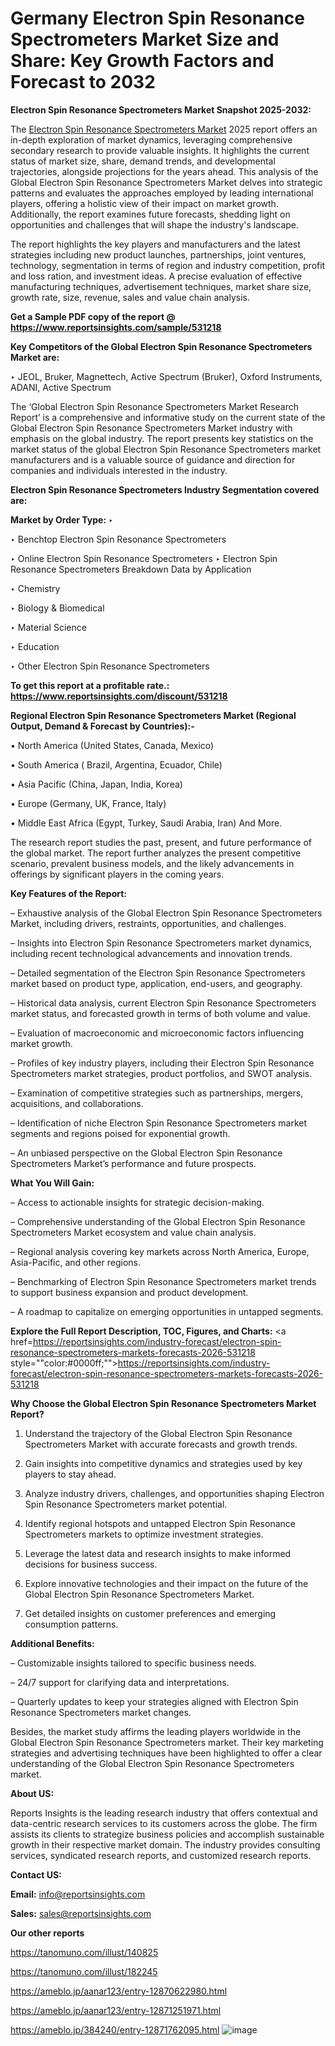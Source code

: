 # Germany Electron Spin Resonance Spectrometers Market Size and Share: Key Growth Factors and Forecast to 2032

<strong>Electron Spin Resonance Spectrometers Market Snapshot 2025-2032:</strong>

The <a href=https://www.reportsinsights.com/sample/531218>Electron Spin Resonance Spectrometers Market</a> 2025 report offers an in-depth exploration of market dynamics, leveraging comprehensive secondary research to provide valuable insights. It highlights the current status of market size, share, demand trends, and developmental trajectories, alongside projections for the years ahead. This analysis of the Global Electron Spin Resonance Spectrometers Market delves into strategic patterns and evaluates the approaches employed by leading international players, offering a holistic view of their impact on market growth. Additionally, the report examines future forecasts, shedding light on opportunities and challenges that will shape the industry's landscape.

The report highlights the key players and manufacturers and the latest strategies including new product launches, partnerships, joint ventures, technology, segmentation in terms of region and industry competition, profit and loss ration, and investment ideas. A precise evaluation of effective manufacturing techniques, advertisement techniques, market share size, growth rate, size, revenue, sales and value chain analysis.

<strong>Get a Sample PDF copy of the report @ <a href=https://www.reportsinsights.com/sample/531218 style=color:#0000ff;>https://www.reportsinsights.com/sample/531218</a></strong>

<strong>Key Competitors of the Global Electron Spin Resonance Spectrometers Market are:</strong>

‣ JEOL, Bruker, Magnettech, Active Spectrum (Bruker), Oxford Instruments, ADANI, Active Spectrum

The ‘Global Electron Spin Resonance Spectrometers Market Research Report’ is a comprehensive and informative study on the current state of the Global Electron Spin Resonance Spectrometers Market industry with emphasis on the global industry. The report presents key statistics on the market status of the global Electron Spin Resonance Spectrometers market manufacturers and is a valuable source of guidance and direction for companies and individuals interested in the industry.

<strong>Electron Spin Resonance Spectrometers Industry Segmentation covered are:</strong>

<strong>Market by Order Type: </strong>
‣ 

‣ Benchtop Electron Spin Resonance Spectrometers

‣ Online Electron Spin Resonance Spectrometers
‣ Electron Spin Resonance Spectrometers Breakdown Data by Application

‣ Chemistry

‣ Biology & Biomedical

‣ Material Science

‣ Education

‣ Other
Electron Spin Resonance Spectrometers

<strong>To get this report at a profitable rate.: <a href=https://www.reportsinsights.com/discount/531218 style=color:#0000ff;>https://www.reportsinsights.com/discount/531218</a></strong>

<strong>Regional Electron Spin Resonance Spectrometers Market (Regional Output, Demand &amp; Forecast by Countries):-</strong>

• North America (United States, Canada, Mexico)

• South America ( Brazil, Argentina, Ecuador, Chile)

• Asia Pacific (China, Japan, India, Korea)

• Europe (Germany, UK, France, Italy)

• Middle East Africa (Egypt, Turkey, Saudi Arabia, Iran) And More.

The research report studies the past, present, and future performance of the global market. The report further analyzes the present competitive scenario, prevalent business models, and the likely advancements in offerings by significant players in the coming years.

<strong>Key Features of the Report:</strong>

– Exhaustive analysis of the Global Electron Spin Resonance Spectrometers Market, including drivers, restraints, opportunities, and challenges.

– Insights into Electron Spin Resonance Spectrometers market dynamics, including recent technological advancements and innovation trends.

– Detailed segmentation of the Electron Spin Resonance Spectrometers market based on product type, application, end-users, and geography.

– Historical data analysis, current Electron Spin Resonance Spectrometers market status, and forecasted growth in terms of both volume and value.

– Evaluation of macroeconomic and microeconomic factors influencing market growth.

– Profiles of key industry players, including their Electron Spin Resonance Spectrometers market strategies, product portfolios, and SWOT analysis.

– Examination of competitive strategies such as partnerships, mergers, acquisitions, and collaborations.

– Identification of niche Electron Spin Resonance Spectrometers market segments and regions poised for exponential growth.

– An unbiased perspective on the Global Electron Spin Resonance Spectrometers Market’s performance and future prospects.

<strong>What You Will Gain:</strong>

– Access to actionable insights for strategic decision-making.

– Comprehensive understanding of the Global Electron Spin Resonance Spectrometers Market ecosystem and value chain analysis.

– Regional analysis covering key markets across North America, Europe, Asia-Pacific, and other regions.

– Benchmarking of Electron Spin Resonance Spectrometers market trends to support business expansion and product development.

– A roadmap to capitalize on emerging opportunities in untapped segments.

<strong>Explore the Full Report Description, TOC, Figures, and Charts:</strong>
<a href=https://reportsinsights.com/industry-forecast/electron-spin-resonance-spectrometers-markets-forecasts-2026-531218 style=""color:#0000ff;"">https://reportsinsights.com/industry-forecast/electron-spin-resonance-spectrometers-markets-forecasts-2026-531218</a>

<strong>Why Choose the Global Electron Spin Resonance Spectrometers Market Report?</strong>

1. Understand the trajectory of the Global Electron Spin Resonance Spectrometers Market with accurate forecasts and growth trends.

2. Gain insights into competitive dynamics and strategies used by key players to stay ahead.

3. Analyze industry drivers, challenges, and opportunities shaping Electron Spin Resonance Spectrometers market potential.

4. Identify regional hotspots and untapped Electron Spin Resonance Spectrometers markets to optimize investment strategies.

5. Leverage the latest data and research insights to make informed decisions for business success.

6. Explore innovative technologies and their impact on the future of the Global Electron Spin Resonance Spectrometers Market.

7. Get detailed insights on customer preferences and emerging consumption patterns.

<strong>Additional Benefits:</strong>

– Customizable insights tailored to specific business needs.

– 24/7 support for clarifying data and interpretations.

– Quarterly updates to keep your strategies aligned with Electron Spin Resonance Spectrometers market changes.

Besides, the market study affirms the leading players worldwide in the Global Electron Spin Resonance Spectrometers market. Their key marketing strategies and advertising techniques have been highlighted to offer a clear understanding of the Global Electron Spin Resonance Spectrometers market.

<strong><strong>About US</strong>:</strong>

Reports Insights is the leading research industry that offers contextual and data-centric research services to its customers across the globe. The firm assists its clients to strategize business policies and accomplish sustainable growth in their respective market domain. The industry provides consulting services, syndicated research reports, and customized research reports.

<strong>Contact US:</strong>

<p class=><b>Email:</b> <a href=mailto:info@reportsinsights.com>info@reportsinsights.com</a></p>
<p class=><b>Sales:</b> <a href=mailto:sales@reportsinsights.com>sales@reportsinsights.com</a></p>

<strong>Our other reports</strong>

<a href=https://tanomuno.com/illust/140825>https://tanomuno.com/illust/140825</a>

<a href=https://tanomuno.com/illust/182245>https://tanomuno.com/illust/182245</a>

<a href=https://ameblo.jp/aanar123/entry-12870622980.html>https://ameblo.jp/aanar123/entry-12870622980.html</a>

<a href=https://ameblo.jp/aanar123/entry-12871251971.html>https://ameblo.jp/aanar123/entry-12871251971.html</a>

<a href=https://ameblo.jp/384240/entry-12871762095.html>https://ameblo.jp/384240/entry-12871762095.html</a>
![image](https://github.com/user-attachments/assets/53736257-7565-4db9-9274-1bc609df117a)
